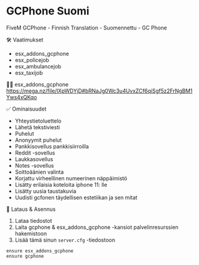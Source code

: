 # GCPhone Suomi
FiveM GCPhone - Finnish Translation - Suomennettu - GC Phone

🛠 Vaatimukset
- esx_addons_gcphone
- esx_policejob
- esx_ambulancejob
- esx_taxijob

👨‍🔧 esx_addons_gcphone
https://mega.nz/file/lXpWDYjD#bRNaJg0Wc3u4UvxZCf6qiSgf5z2FrNgBM1Yws4xQKqo

✅ Ominaisuudet
- Yhteystietoluettelo
- Lähetä tekstiviesti
- Puhelut
- Anonyymit puhelut
- Pankkisovellus pankkisiirroilla
- Reddit -sovellus
- Laukkasovellus
- Notes -sovellus
- Soittoäänien valinta
- Korjattu virheellinen numeerinen näppäimistö
- Lisätty erilaisia koteloita iphone 11: lle
- Lisätty uusia taustakuvia
- Uudisti gcfonen täydellisen estetiikan ja sen mitat

🔧 Lataus & Asennus
1. Lataa tiedostot
2. Laita gcphone & esx_addons_gcphone -kansiot palvelinresurssien hakemistoon
3. Lisää tämä sinun ```server.cfg``` -tiedostoon
````
ensure esx_addons_gcphone
ensure gcphone
````
